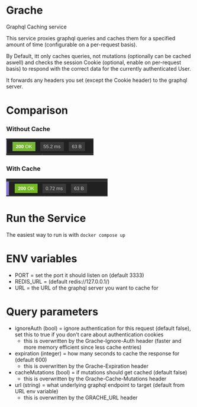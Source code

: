 # Grache
Graphql Caching service

This service proxies graphql queries and caches them for 
a specified amount of time (configurable on a per-request basis).

By Default, itt only caches queries, not mutations (optionally can be cached aswell) and checks the session 
Cookie (optional, enable on per-request basis)
to respond with the correct data for the currently authenticated User.

It forwards any headers you set (except the Cookie header) to the graphql server.

# Comparison
### Without Cache
![without-cache.png](images%2Fwithout-cache.png)
### With Cache
![with-cache.png](images%2Fwith-cache.png)

# Run the Service
The easiest way to run is with `docker compose up`

# ENV variables
- PORT = set the port it should listen on (default 3333)
- REDIS_URL = (default redis://127.0.0.1/)
- URL = the URL of the graphql server you want to cache for

# Query parameters
- ignoreAuth (bool) = ignore authentication for this request (default false), 
set this to true if you don't care about authentication cookies
  - this is overwritten by the Grache-Ignore-Auth header
(faster and more memory efficient since less cache entries)
- expiration (integer) = how many seconds to cache the response for (default 600)
  - this is overwritten by the Grache-Expiration header
- cacheMutations (bool) = if mutations should get cached (default false)
  - this is overwritten by the Grache-Cache-Mutations header
- url (string) = what underlying graphql endpoint to target (default from URL env variable)
  - this is overwritten by the GRACHE_URL header
